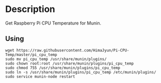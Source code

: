 # Description
Get Raspberry Pi CPU Temperature for Munin.

## Using
```
wget https://raw.githubusercontent.com/HimaJyun/Pi-CPU-Temp/master/pi_cpu_temp
sudo mv pi_cpu_temp /usr/share/munin/plugins/
sudo chown root:root /usr/share/munin/plugins/pi_cpu_temp
sudo chmod 755 /usr/share/munin/plugins/pi_cpu_temp
sudo ln -s /usr/share/munin/plugins/pi_cpu_temp /etc/munin/plugins/
sudo service munin-node restart
```

